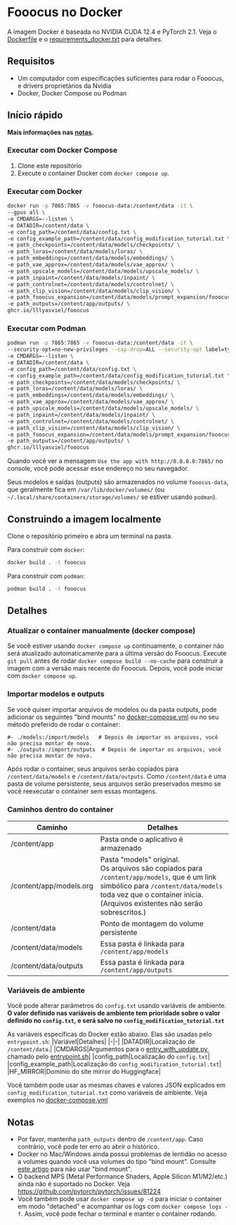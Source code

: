 # Fooocus no Docker

A imagem Docker é baseada no NVIDIA CUDA 12.4 e PyTorch 2.1. Veja o [Dockerfile](Dockerfile) e o [requirements_docker.txt](requirements_docker.txt) para detalhes.

## Requisitos

- Um computador com especificações suficientes para rodar o Fooocus, e drivers proprietários da Nvidia
- Docker, Docker Compose ou Podman

## Início rápido

**Mais informações nas [notas](#notas).**

### Executar com Docker Compose

1. Clone este repositório
2. Execute o container Docker com `docker compose up`.

### Executar com Docker

```sh
docker run -p 7865:7865 -v fooocus-data:/content/data -it \
--gpus all \
-e CMDARGS=--listen \
-e DATADIR=/content/data \
-e config_path=/content/data/config.txt \
-e config_example_path=/content/data/config_modification_tutorial.txt \
-e path_checkpoints=/content/data/models/checkpoints/ \
-e path_loras=/content/data/models/loras/ \
-e path_embeddings=/content/data/models/embeddings/ \
-e path_vae_approx=/content/data/models/vae_approx/ \
-e path_upscale_models=/content/data/models/upscale_models/ \
-e path_inpaint=/content/data/models/inpaint/ \
-e path_controlnet=/content/data/models/controlnet/ \
-e path_clip_vision=/content/data/models/clip_vision/ \
-e path_fooocus_expansion=/content/data/models/prompt_expansion/fooocus_expansion/ \
-e path_outputs=/content/app/outputs/ \
ghcr.io/lllyasviel/fooocus
```

### Executar com Podman

```sh
podman run -p 7865:7865 -v fooocus-data:/content/data -it \
--security-opt=no-new-privileges --cap-drop=ALL --security-opt label=type:nvidia_container_t --device=nvidia.com/gpu=all \
-e CMDARGS=--listen \
-e DATADIR=/content/data \
-e config_path=/content/data/config.txt \
-e config_example_path=/content/data/config_modification_tutorial.txt \
-e path_checkpoints=/content/data/models/checkpoints/ \
-e path_loras=/content/data/models/loras/ \
-e path_embeddings=/content/data/models/embeddings/ \
-e path_vae_approx=/content/data/models/vae_approx/ \
-e path_upscale_models=/content/data/models/upscale_models/ \
-e path_inpaint=/content/data/models/inpaint/ \
-e path_controlnet=/content/data/models/controlnet/ \
-e path_clip_vision=/content/data/models/clip_vision/ \
-e path_fooocus_expansion=/content/data/models/prompt_expansion/fooocus_expansion/ \
-e path_outputs=/content/app/outputs/ \
ghcr.io/lllyasviel/fooocus
```

Quando você ver a mensagem `Use the app with http://0.0.0.0:7865/` no console, você pode acessar esse endereço no seu navegador.

Seus modelos e saídas (outputs) são armazenados no volume `fooocus-data`, que geralmente fica em `/var/lib/docker/volumes/` (ou `~/.local/share/containers/storage/volumes/` se estiver usando `podman`).

## Construindo a imagem localmente

Clone o repositório primeiro e abra um terminal na pasta.

Para construir com `docker`:
```sh
docker build . -t fooocus
```

Para construir com `podman`:
```sh
podman build . -t fooocus
```

## Detalhes

### Atualizar o container manualmente (docker compose)

Se você estiver usando `docker compose up` continuamente, o container não será atualizado automaticamente para a última versão do Fooocus.
Execute `git pull` antes de rodar `docker compose build --no-cache` para construir a imagem com a versão mais recente do Fooocus.
Depois, você pode iniciar com `docker compose up`.

### Importar modelos e outputs

Se você quiser importar arquivos de modelos ou da pasta outputs, pode adicionar os seguintes "bind mounts" no [docker-compose.yml](docker-compose.yml) ou no seu método preferido de rodar o container:
```
#- ./models:/import/models   # Depois de importar os arquivos, você não precisa montar de novo.
#- ./outputs:/import/outputs  # Depois de importar os arquivos, você não precisa montar de novo.
```
Após rodar o container, seus arquivos serão copiados para `/content/data/models` e `/content/data/outputs`.
Como `/content/data` é uma pasta de volume persistente, seus arquivos serão preservados mesmo se você reexecutar o container sem essas montagens.

### Caminhos dentro do container

|Caminho|Detalhes|
|-|-|
|/content/app|Pasta onde o aplicativo é armazenado|
|/content/app/models.org|Pasta "models" original.<br>Os arquivos são copiados para `/content/app/models`, que é um link simbólico para `/content/data/models` toda vez que o container inicia. (Arquivos existentes não serão sobrescritos.)|
|/content/data|Ponto de montagem do volume persistente|
|/content/data/models|Essa pasta é linkada para `/content/app/models`|
|/content/data/outputs|Essa pasta é linkada para `/content/app/outputs`|

### Variáveis de ambiente

Você pode alterar parâmetros do `config.txt` usando variáveis de ambiente.
**O valor definido nas variáveis de ambiente tem prioridade sobre o valor definido no `config.txt`, e será salvo no `config_modification_tutorial.txt`**

As variáveis específicas do Docker estão abaixo. Elas são usadas pelo `entrypoint.sh`:
|Variável|Detalhes|
|-|-|
|DATADIR|Localização de `/content/data`.|
|CMDARGS|Argumentos para o [entry_with_update.py](entry_with_update.py), chamado pelo [entrypoint.sh](entrypoint.sh)|
|config_path|Localização do `config.txt`|
|config_example_path|Localização do `config_modification_tutorial.txt`|
|HF_MIRROR|Domínio do site mirror do Huggingface|

Você também pode usar as mesmas chaves e valores JSON explicados em `config_modification_tutorial.txt` como variáveis de ambiente.
Veja exemplos no [docker-compose.yml](docker-compose.yml)

## Notas

- Por favor, mantenha `path_outputs` dentro de `/content/app`. Caso contrário, você pode ter erro ao abrir o histórico.
- Docker no Mac/Windows ainda possui problemas de lentidão no acesso a volumes quando você usa volumes do tipo "bind mount". Consulte [este artigo](https://docs.docker.com/storage/volumes/#use-a-volume-with-docker-compose) para não usar "bind mount".
- O backend MPS (Metal Performance Shaders, Apple Silicon M1/M2/etc.) ainda não é suportado no Docker. Veja https://github.com/pytorch/pytorch/issues/81224
- Você também pode usar `docker compose up -d` para iniciar o container em modo "detached" e acompanhar os logs com `docker compose logs -f`. Assim, você pode fechar o terminal e manter o container rodando.
